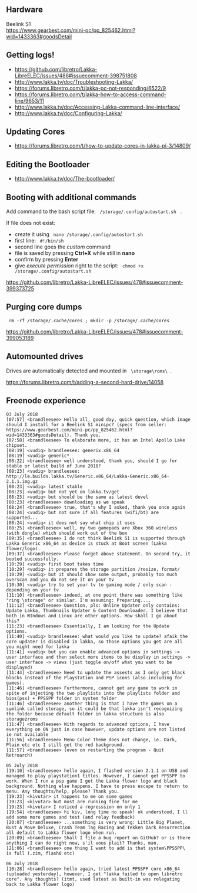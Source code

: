 ## Hardware
Beelink S1  
https://www.gearbest.com/mini-pc/pp_825462.html?wid=1433363#goodsDetail
  
## Getting logs!  
* https://github.com/libretro/Lakka-LibreELEC/issues/486#issuecomment-398751808  
* http://www.lakka.tv/doc/Troubleshooting-Lakka/  
* https://forums.libretro.com/t/lakka-pc-not-responding/6522/9  
* https://forums.libretro.com/t/lakka-how-to-access-command-line/9653/11  
* http://www.lakka.tv/doc/Accessing-Lakka-command-line-interface/  
* http://www.lakka.tv/doc/Configuring-Lakka/  
  
## Updating Cores
* https://forums.libretro.com/t/how-to-update-cores-in-lakka-pi-3/14809/
  
## Editing the Bootloader
* http://www.lakka.tv/doc/The-bootloader/

## Booting with additional commands
Add command to the bash script file: `  /storage/.config/autostart.sh  ` .  
  
If file does not exist:  
* create it using `  nano /storage/.config/autostart.sh  `  
* first line: `  #!/bin/sh  `  
* second line goes the *custom* command  
* file is saved by pressing **Ctrl+X** while still in **nano**  
* confirm by pressing **Enter**  
* give *execute permission* right to the script: `  chmod +x /storage/.config/autostart.sh  `  
  
https://github.com/libretro/Lakka-LibreELEC/issues/478#issuecomment-399373725  
  
## Purging core dumps
`  rm -rf /storage/.cache/cores ; mkdir -p /storage/.cache/cores  `  
  
https://github.com/libretro/Lakka-LibreELEC/issues/478#issuecomment-399053189  
  
## Automounted drives
Drives are automatically detected and mounted in `  \storage\roms\  `.  
  
https://forums.libretro.com/t/adding-a-second-hard-drive/14058

## Freenode experience
  
```
03 July 2018  
[07:57] <brandleesee> Hello all, good day, quick question, which image should I install for a Beelink S1 minipc? (specs from seller: https://www.gearbest.com/mini-pc/pp_825462.html?wid=1433363#goodsDetail). Thank you.  
[07:58] <brandleesee> To elaborate more, it has an Intel Apollo Lake chipset.   
[08:19] <vudiq> brandleesee: generix.x86_64  
[08:19] <vudiq> generic*  
[08:22] <brandleesee> well understood, thank you, should I go for stable or latest build of June 2018?  
[08:23] <vudiq> brandleesee: http://le.builds.lakka.tv/Generic.x86_64/Lakka-Generic.x86_64-2.1.1.img.gz  
[08:23] <vudiq> latest stable  
[08:23] <vudiq> but not yet on lakka.tv/get  
[08:23] <vudiq> but should be the same as latest devel  
[08:23] <brandleesee> downloading as we speak  
[08:24] <brandleesee> true, that's why I asked, thank you once again  
[08:24] <vudiq> but not sure if all features (wifi/bt) are supported...  
[08:24] <vudiq> it does not say what chip it uses  
[08:25] <brandleesee> well, my two gamepads are Xbox 360 wireless (with dongle) which should work out of the box  
[09:35] <brandleesee> I do not think Beelink S1 is supported through Lakka Generic x86_64 as device is stuck at Boot screen (Lakka flower/logo).  
[09:37] <brandleesee> Please forget above statement. On second try, it booted successfully.  
[10:29] <vudiq> first boot takes time  
[10:29] <vudiq> it prepares the storage partition /resize, format/  
[10:29] <vudiq> but it should show some output, probably too much overscan and you do not see it on your tv  
[10:30] <vudiq> try to set your tv to gaming mode / only scan - depending on your tv  
[11:10] <brandleesee> indeed, at one point there was something like "ring \storage" or similar. I'm assuming: Preparing....  
[11:12] <brandleesee> Question, pls: Online Updater only contains: Update Lakka, Thumbnails Updater & Content Downloader. I believe that both in WIndows and Linux are other options. How shall I go about this?  
[11:23] <brandleesee> Essentially, I am looking for the Update options.  
[11:40] <vudiq> brandleesee: what would you like to update? afaik the core updater is disabled in lakka, so those options you get are all you might need for lakka  
[11:41] <vudiq> but you can enable advanced options in settings -> user interface and then select more items to be display in settings -> user interface -> views (just toggle on/off what you want to be displayed)  
[11:44] <brandleesee> Need to update the assests as I only get black blocks instead of the Playstation and PSP icons (also including for games).  
[11:46] <brandleesee> Furthermore, cannot get any game to work in spite of injecting the two playlists into the playlists folder and bios(psx) + PPSSPP folder in system folder  
[11:46] <brandleesee> another thing is that I have the games on a symlink called storage, so it could be that lakka isn't recognizing the folder because default folder in lakka structure is also storageżroms  
[11:47] <brandleesee> With regards to advanced options, I have everything on ON just in case however, update options are not listed ie not available  
[11:56] <brandleesee> Menu Color Theme does not change, ie. Dark, Plain etc etc I still get the red background.  
[11:57] <brandleesee> (even on restarting the program - Quit Retroarch)  
  
05 July 2018  
[19:10] <brandleesee> hello again, I flashed version 2.1.1 on USB and managed to play playstation1 titles. However, I cannot get PPSSPP to work. When I run a psp game I get the Lakka flower logo and black background. Nothing else happens. I have to press escape to return to menu. Any thoughts/help, please? Thank you.  
[19:23] <kivutar> it happens to me on some games  
[19:23] <kivutar> but most are running fine for me  
[19:23] <kivutar> I noticed a regresssion on only 1  
[19:54] <brandleesee> hi kiv, long time no speak! ok understood, I ll add some more games and test (and relay feedback)  
[20:07] <brandleesee> ...something is very wrong: Little Big Planet, Bust A Move Deluxe, Crash Team Tag Racing and Tekken Dark Resurrection all default to Lakka flower logo when run.  
[20:09] <brandleesee> Shall I file a bug report on GitHub? or is there anything I can do right now, s'il vous plait? Thanks, man.  
[21:06] <brandleesee> one thing I want to add is that system\PPSSPP\ is full (.zim, flash0 etc)  
  
06 July 2018
[10:28] <brandleesee> hello again, tried latest PPSSPP core x86_64 (uploaded yesterday), however, I get "lakka failed to open libretro core". Any thoughts? (itmt, used latest as built-in was relegating back to Lakka flower logo)  
```
  
